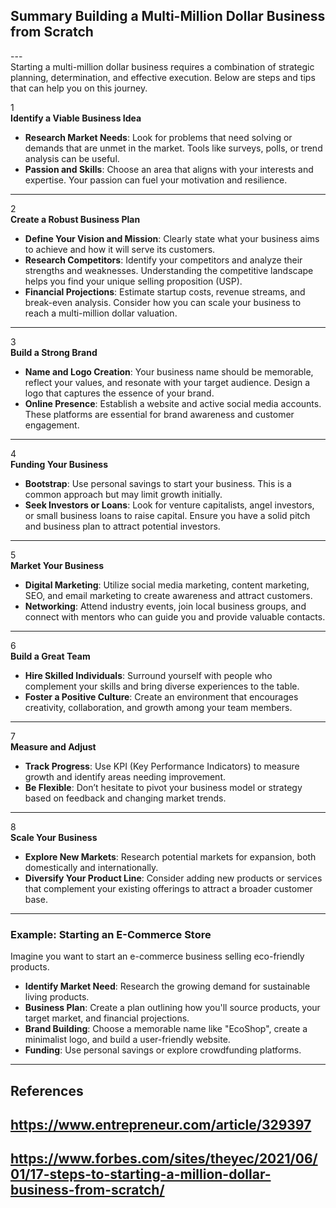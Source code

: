 ## Summary Building a Multi-Million Dollar Business from Scratch <br>
---<br>
Starting a multi-million dollar business requires a combination of strategic planning, determination, and effective execution. Below are steps and tips that can help you on this journey.

1<br>
**Identify a Viable Business Idea**  
   - **Research Market Needs**: Look for problems that need solving or demands that are unmet in the market. Tools like surveys, polls, or trend analysis can be useful.
   - **Passion and Skills**: Choose an area that aligns with your interests and expertise. Your passion can fuel your motivation and resilience.

---

2<br>
**Create a Robust Business Plan**  
   - **Define Your Vision and Mission**: Clearly state what your business aims to achieve and how it will serve its customers.
   - **Research Competitors**: Identify your competitors and analyze their strengths and weaknesses. Understanding the competitive landscape helps you find your unique selling proposition (USP).
   - **Financial Projections**: Estimate startup costs, revenue streams, and break-even analysis. Consider how you can scale your business to reach a multi-million dollar valuation.

---

3<br>
**Build a Strong Brand**  
   - **Name and Logo Creation**: Your business name should be memorable, reflect your values, and resonate with your target audience. Design a logo that captures the essence of your brand.
   - **Online Presence**: Establish a website and active social media accounts. These platforms are essential for brand awareness and customer engagement.

---

4<br>
**Funding Your Business**  
   - **Bootstrap**: Use personal savings to start your business. This is a common approach but may limit growth initially.
   - **Seek Investors or Loans**: Look for venture capitalists, angel investors, or small business loans to raise capital. Ensure you have a solid pitch and business plan to attract potential investors.

---

5<br>
**Market Your Business**  
   - **Digital Marketing**: Utilize social media marketing, content marketing, SEO, and email marketing to create awareness and attract customers.
   - **Networking**: Attend industry events, join local business groups, and connect with mentors who can guide you and provide valuable contacts.

---

6<br>
**Build a Great Team**  
   - **Hire Skilled Individuals**: Surround yourself with people who complement your skills and bring diverse experiences to the table.
   - **Foster a Positive Culture**: Create an environment that encourages creativity, collaboration, and growth among your team members.

---

7<br>
**Measure and Adjust**  
   - **Track Progress**: Use KPI (Key Performance Indicators) to measure growth and identify areas needing improvement.
   - **Be Flexible**: Don’t hesitate to pivot your business model or strategy based on feedback and changing market trends.

---

8<br>
**Scale Your Business**  
   - **Explore New Markets**: Research potential markets for expansion, both domestically and internationally.
   - **Diversify Your Product Line**: Consider adding new products or services that complement your existing offerings to attract a broader customer base.

---

### Example: Starting an E-Commerce Store
Imagine you want to start an e-commerce business selling eco-friendly products. 
   - **Identify Market Need**: Research the growing demand for sustainable living products.
   - **Business Plan**: Create a plan outlining how you'll source products, your target market, and financial projections.
   - **Brand Building**: Choose a memorable name like "EcoShop", create a minimalist logo, and build a user-friendly website.
   - **Funding**: Use personal savings or explore crowdfunding platforms.

---

## References
## https://www.entrepreneur.com/article/329397
## https://www.forbes.com/sites/theyec/2021/06/01/17-steps-to-starting-a-million-dollar-business-from-scratch/